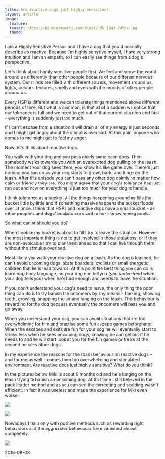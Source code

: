```yaml
---
title: Are reactive dogs just highly sensitive?
layout: article
image:
  feature:
  teaser: https://b2.minimuutti.com/blogi/IMG_1943-245px.jpg
  thumb:
---
```


I am a Highly Sensitive Person and I have a dog that you'd normally describe as reactive. Because I'm highly sensitive myself, I have very strong intuition and I am an empath, so I can easily see things from a dog's perspective.

Let's think about highly sensitive people first. We feel and sense the world around us differently than other people because of our different nervous system. Our minds are filled with different sounds, movement around us, lights, colours, textures, smells and even with the moods of other people around us.

Every HSP is different and we can tolerate things mentioned above different periods of time. But what is common, is that all of a sudden we notice that our tolerance is full and we need to get out of that current situation and fast - everything is suddenly just too much.

If I can't escape from a situation it will drain all of my energy in just seconds and I might get angry about the stimulus overload. At this point anyone who comes to me might get to feel my anger.

Now let's think about reactive dogs.

You walk with your dog and you pass nicely some calm dogs. Then somebody walks towards you with an overexcited dog pulling on the leash. The moment your dog sees them, you know it's like game over. There's just nothing you can do as your dog starts to growl, bark, and lunge on the leash. After this episode you can't pass any other dog calmly no matter how calm or friendly they are. You might agree that your dog's tolerance has just run out and now on everything is just too much for your dog to handle.

I think tolerance as a bucket. All the things happening around us fills the bucket little by little and if something massive happens the bucket floods over at once. I think that HSPs and reactive dogs have a small bucket - as other people's and dogs' buckets are sized rather like swimming pools.

So what can or should you do?

When I notice my bucket is about to fill I try to leave the situation. However the most important thing is not to get involved in those situations, or if they are non-avoidable I try to plan them ahead so that I can live through them without the stimulus overload.

Most likely you walk your reactive dog on a leash. As the dog is leashed, he can't avoid oncoming dogs, skate boarders, cyclists or small energetic children that he is lead towards. At this point the best thing you can do is learn dog body language, so your dog can tell you (you *understand when* your dog tells you) when he's had enough and needs to leave the situation.

If you don't understand your dog's need to leave, the only thing the poor thing can do is to try banish the oncomers by any means - barking, showing teeth, growling, snapping the air and lunging on the leash.
This behaviour is rewarding for the dog because eventually the oncomers will pass you and go away.

When you understand your dog, you can avoid situations that are too overwhelming for him and practise some fun escape games beforehand. When the escapes and exits are fun for your dog he will eventually start to stress less when he sees oncoming dogs, knowing he can get out if he needs to and he will start look at you for the fun games or treats at the second he sees other dogs.

In my experience the reasons for the (bad) behaviour on reactive dogs – and for me as well – comes from too overwhelming and stimulated environment. Are reactive dogs just highly sensitive? What do you think?

In the pictures below Miki is about 6 months old and he's lunging on the leash trying to banish an oncoming dog. At that time I still believed in the pack leader method and as you can see the correcting and scolding wasn't efficient. In fact it was useless and made the experience for Miki even worse.

![](https://b2.minimuutti.com/blogi/IMG_1932-800px.jpg)

![](https://b2.minimuutti.com/blogi/IMG_1943-800px.jpg)

Nowadays I train only with positive methods such as rewarding right behaviours and the aggressive behaviours have vanished almost completely.

![](https://b2.minimuutti.com/blogi/DSC25924-800px.jpg)

2016-08-08
